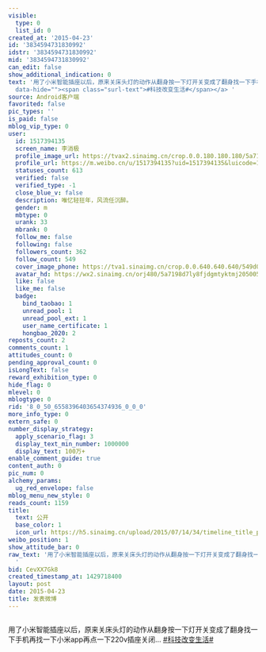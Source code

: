 ```yaml
---
visible:
  type: 0
  list_id: 0
created_at: '2015-04-23'
id: '3834594731830992'
idstr: '3834594731830992'
mid: '3834594731830992'
can_edit: false
show_additional_indication: 0
text: '用了小米智能插座以后，原来关床头灯的动作从翻身按一下灯开关变成了翻身找一下手机再找一下小米app再点一下220v插座关闭… <a  href="https://m.weibo.cn/search?containerid=231522type%3D1%26t%3D10%26q%3D%23%E7%A7%91%E6%8A%80%E6%94%B9%E5%8F%98%E7%94%9F%E6%B4%BB%23&isnewpage=1&luicode=10000011&lfid=2304131517394135_-_WEIBO_SECOND_PROFILE_WEIBO"
  data-hide=""><span class="surl-text">#科技改变生活#</span></a> '
source: Android客户端
favorited: false
pic_types: ''
is_paid: false
mblog_vip_type: 0
user:
  id: 1517394135
  screen_name: 李消极
  profile_image_url: https://tvax2.sinaimg.cn/crop.0.0.180.180.180/5a7198d7ly8fjdgmtyktmj20500500so.jpg?KID=imgbed,tva&Expires=1606399543&ssig=uvsFeY8clS
  profile_url: https://m.weibo.cn/u/1517394135?uid=1517394135&luicode=10000011&lfid=2304131517394135_-_WEIBO_SECOND_PROFILE_WEIBO
  statuses_count: 613
  verified: false
  verified_type: -1
  close_blue_v: false
  description: 唯忆轻狂年，风流任沉醉。
  gender: m
  mbtype: 0
  urank: 33
  mbrank: 0
  follow_me: false
  following: false
  followers_count: 362
  follow_count: 549
  cover_image_phone: https://tva1.sinaimg.cn/crop.0.0.640.640.640/549d0121tw1egm1kjly3jj20hs0hsq4f.jpg
  avatar_hd: https://wx2.sinaimg.cn/orj480/5a7198d7ly8fjdgmtyktmj20500500so.jpg
  like: false
  like_me: false
  badge:
    bind_taobao: 1
    unread_pool: 1
    unread_pool_ext: 1
    user_name_certificate: 1
    hongbao_2020: 2
reposts_count: 2
comments_count: 1
attitudes_count: 0
pending_approval_count: 0
isLongText: false
reward_exhibition_type: 0
hide_flag: 0
mlevel: 0
mblogtype: 0
rid: '8_0_50_6558396403654374936_0_0_0'
more_info_type: 0
extern_safe: 0
number_display_strategy:
  apply_scenario_flag: 3
  display_text_min_number: 1000000
  display_text: 100万+
enable_comment_guide: true
content_auth: 0
pic_num: 0
alchemy_params:
  ug_red_envelope: false
mblog_menu_new_style: 0
reads_count: 1159
title:
  text: 公开
  base_color: 1
  icon_url: https://h5.sinaimg.cn/upload/2015/07/14/34/timeline_title_public_default.png
weibo_position: 1
show_attitude_bar: 0
raw_text: '用了小米智能插座以后，原来关床头灯的动作从翻身按一下灯开关变成了翻身找一下手机再找一下小米app再点一下220v插座关闭… #科技改变生活#
  ​​​'
bid: CevXX7Gk8
created_timestamp_at: 1429718400
layout: post
date: 2015-04-23
title: 发表微博
---
```


![]()

用了小米智能插座以后，原来关床头灯的动作从翻身按一下灯开关变成了翻身找一下手机再找一下小米app再点一下220v插座关闭… <a  href="https://m.weibo.cn/search?containerid=231522type%3D1%26t%3D10%26q%3D%23%E7%A7%91%E6%8A%80%E6%94%B9%E5%8F%98%E7%94%9F%E6%B4%BB%23&isnewpage=1&luicode=10000011&lfid=2304131517394135_-_WEIBO_SECOND_PROFILE_WEIBO" data-hide=""><span class="surl-text">#科技改变生活#</span></a> 

